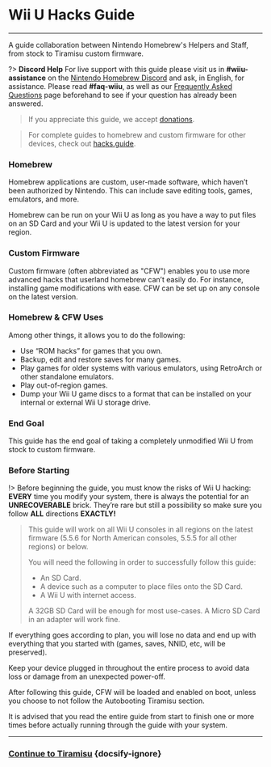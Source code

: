# Wii U Hacks Guide
---
A guide collaboration between Nintendo Homebrew's Helpers and Staff, from stock to Tiramisu custom firmware.

?> **Discord Help**
For live support with this guide please visit us in **#wiiu-assistance** on the [Nintendo Homebrew Discord](https://discord.gg/C29hYvh) and ask, in English, for assistance. Please read **#faq-wiiu**, as well as our [Frequently Asked Questions](faq) page beforehand to see if your question has already been answered.

> If you appreciate this guide, we accept [donations](donations).

> For complete guides to homebrew and custom firmware for other devices, check out [hacks.guide](https://hacks.guide).  

### Homebrew

Homebrew applications are custom, user-made software, which haven’t been authorized by Nintendo. This can include save editing tools, games, emulators, and more.

Homebrew can be run on your Wii U as long as you have a way to put files on an SD Card and your Wii U is updated to the latest version for your region.

### Custom Firmware

Custom firmware (often abbreviated as "CFW") enables you to use more advanced hacks that userland homebrew can’t easily do. For instance, installing game modifications with ease.
CFW can be set up on any console on the latest version.

### Homebrew & CFW Uses

Among other things, it allows you to do the following:

- Use “ROM hacks” for games that you own.
- Backup, edit and restore saves for many games.
- Play games for older systems with various emulators, using RetroArch or other standalone emulators.
- Play out-of-region games.
- Dump your Wii U game discs to a format that can be installed on your internal or external Wii U storage drive.


### End Goal

This guide has the end goal of taking a completely unmodified Wii U from stock to custom firmware.

### Before Starting

!> Before beginning the guide, you must know the risks of Wii U hacking: **EVERY** time you modify your system, there is always the potential for an **UNRECOVERABLE** brick. They’re rare but still a possibility so make sure you follow **ALL** directions **EXACTLY!**

>
> This guide will work on all Wii U consoles in all regions on the latest firmware (5.5.6 for North American consoles, 5.5.5 for all other regions) or below.
>
> You will need the following in order to successfully follow this guide:
>
> - An SD Card.
> - A device such as a computer to place files onto the SD Card.
> - A Wii U with internet access.
>
>  A 32GB SD Card will be enough for most use-cases. A Micro SD Card in an adapter will work fine.

If everything goes according to plan, you will lose no data and end up with everything that you started with (games, saves, NNID, etc, will be preserved).

Keep your device plugged in throughout the entire process to avoid data loss or damage from an unexpected power-off.

After following this guide, CFW will be loaded and enabled on boot, unless you choose to not follow the Autobooting Tiramisu section.

It is advised that you read the entire guide from start to finish one or more times before actually running through the guide with your system.

---

### [Continue to Tiramisu](tiramisu/sd-preparation) {docsify-ignore}
